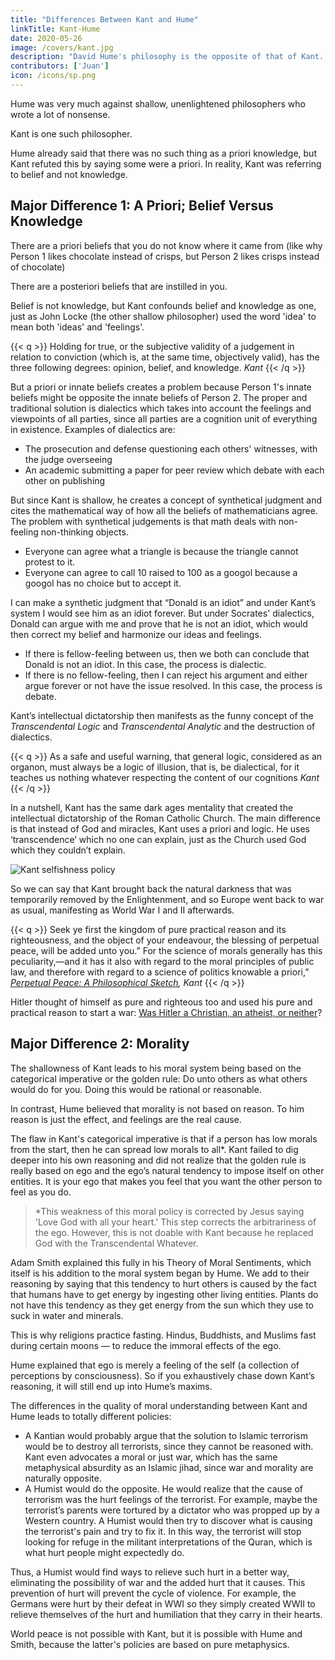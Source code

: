 ```yaml
---
title: "Differences Between Kant and Hume"
linkTitle: Kant-Hume
date: 2020-05-26
image: /covers/kant.jpg
description: "David Hume's philosophy is the opposite of that of Kant. Hume already said that there was no such thing as a priori knowledge, but Kant refuted this"
contributors: ['Juan']
icon: /icons/sp.png
---
```



Hume was very much against shallow, unenlightened philosophers who wrote a lot of nonsense.

Kant is one such philosopher.

Hume already said that there was no such thing as a priori knowledge, but Kant refuted this by saying some were a priori. In reality, Kant was referring to belief and not knowledge.


## Major Difference 1: A Priori; Belief Versus Knowledge

There are a priori beliefs that you do not know where it came from (like why Person 1 likes chocolate instead of crisps, but Person 2 likes crisps instead of chocolate)

There are a posteriori beliefs that are instilled in you.

Belief is not knowledge, but Kant confounds belief and knowledge as one, just as John Locke (the other shallow philosopher) used the word 'idea' to mean both 'ideas' and 'feelings'.

{{< q >}}
Holding for true, or the subjective validity of a judgement in relation to conviction (which is, at the same time, objectively valid), has the three following degrees: opinion, belief, and knowledge.
<cite>Kant</cite>
{{< /q >}}


But a priori or innate beliefs creates a problem because Person 1's innate beliefs might be opposite the innate beliefs of Person 2. The proper and traditional solution is dialectics which takes into account the feelings and viewpoints of all parties, since all parties are a cognition unit of everything in existence. Examples of dialectics are:

- The prosecution and defense questioning each others' witnesses, with the judge overseeing
- An academic submitting a paper for peer review which debate with each other on publishing 

But since Kant is shallow, he creates a concept of synthetical judgment and cites the mathematical way of how all the beliefs of mathematicians agree. The problem with synthetical judgements is that math deals with non-feeling non-thinking objects.

- Everyone can agree what a triangle is because the triangle cannot protest to it.
- Everyone can agree to call 10 raised to 100 as a googol because a googol has no choice but to accept it.

I can make a synthetic judgment that “Donald is an idiot” and under Kant’s system I would see him as an idiot forever. But under Socrates' dialectics, Donald can argue with me and prove that he is not an idiot, which would then correct my belief and harmonize our ideas and feelings. 

- If there is fellow-feeling between us, then we both can conclude that Donald is not an idiot. In this case, the process is dialectic. 
- If there is no fellow-feeling, then I can reject his argument and either argue forever or not have the issue resolved. In this case, the process is debate. 

Kant’s intellectual dictatorship then manifests as the funny concept of the *Transcendental Logic* and *Transcendental Analytic* and the destruction of dialectics.

{{< q >}}
As a safe and useful warning, that general logic, considered as an organon, must always be a logic of illusion, that is, be dialectical, for it teaches us nothing whatever respecting the content of our cognitions
<cite>Kant</cite>
{{< /q >}}


In a nutshell, Kant has the same dark ages mentality that created the intellectual dictatorship of the Roman Catholic Church. The main difference is that instead of God and miracles, Kant uses a priori and logic. He uses ‘transcendence’ which no one can explain, just as the Church used God which they couldn’t explain.

![Kant selfishness policy](https://qph.fs.quoracdn.net/main-qimg-d5cf30978e310b99fb8655f40848332d)

So we can say that Kant brought back the natural darkness that was temporarily removed by the Enlightenment, and so Europe went back to war as usual, manifesting as World War I and II afterwards.

{{< q >}}
Seek ye first the kingdom of pure practical reason and its righteousness, and the object of your endeavour, the blessing of perpetual peace, will be added unto you.” For the science of morals generally has this peculiarity,—and it has it also with regard to the moral principles of public law, and therefore with regard to a science of politics knowable a priori,” 
<cite><a href="https://en.wikipedia.org/wiki/Perpetual_Peace:_A_Philosophical_Sketch">Perpetual Peace: A Philosophical Sketch</a>, Kant</cite>
{{< /q >}}


Hitler thought of himself as pure and righteous too and used his pure and practical reason to start a war: [Was Hitler a Christian, an atheist, or neither](https://www.catholicworldreport.com/2017/10/26/was-hitler-a-christian-an-atheist-or-neither/)?



## Major Difference 2: Morality

The shallowness of Kant leads to his moral system being based on the categorical imperative or the golden rule: Do unto others as what others would do for you. Doing this would be rational or reasonable. 

In contrast, Hume believed that morality is not based on reason. To him reason is just the effect, and feelings are the real cause.

The flaw in Kant's categorical imperative is that if a person has low morals from the start, then he can spread low morals to all*. Kant failed to dig deeper into his own reasoning and did not realize that the golden rule is really based on ego and the ego’s natural tendency to impose itself on other entities. It is your ego that makes you feel that you want the other person to feel as you do.

> *This weakness of this moral policy is corrected by Jesus saying 'Love God with all your heart.' This step corrects the arbitrariness of the ego. However, this is not doable with Kant because he replaced God with the Transcendental Whatever. 

Adam Smith explained this fully in his Theory of Moral Sentiments, which itself is his addition to the moral system began by Hume. We add to their reasoning <!--  on to Smith and Hume and go further to --> by saying that this tendency to hurt others is caused by the fact that humans have to get energy by ingesting other living entities. Plants do not have this tendency as they get energy from the sun which they use to suck in water and minerals.

This is why religions practice fasting. Hindus, Buddhists, and Muslims fast during certain moons — to reduce the immoral effects of the ego.

Hume explained that ego is merely a feeling of the self (a collection of perceptions by consciousness). So if you exhaustively chase down Kant’s reasoning, it will still end up into Hume’s maxims.

The differences in the quality of moral understanding between Kant and Hume leads to totally different policies:

- A Kantian would probably argue that the solution to Islamic terrorism would be to destroy all terrorists, since they cannot be reasoned with. Kant even advocates a moral or just war, which has the same metaphysical absurdity as an Islamic jihad, since war and morality are naturally opposite.
- A Humist would do the opposite. He would realize that the cause of terrorism was the hurt feelings of the terrorist. For example, maybe the terrorist’s parents were tortured by a dictator who was propped up by a Western country. A Humist would then try to discover what is causing the terrorist's pain and try to fix it. In this way, the terrorist will stop looking for refuge in the militant interpretations of the Quran, which is what hurt people might expectedly do. 

<!-- that the terrorist’s feelings prompted his mind to organize his reasoning to find ideas (such as those from the Quran) that justify a way to get revenge in order to relieve him of his hurt feelings. -->

Thus, a Humist would find ways to relieve such hurt in a better way, eliminating the possibility of war and the added hurt that it causes. This prevention of hurt will prevent the cycle of violence. For example, the Germans were hurt by their defeat in WWI so they simply created WWII to relieve themselves of the hurt and humiliation that they carry in their hearts.

World peace is not possible with Kant, but it is possible with Hume and Smith, because the latter's policies are based on pure metaphysics.
